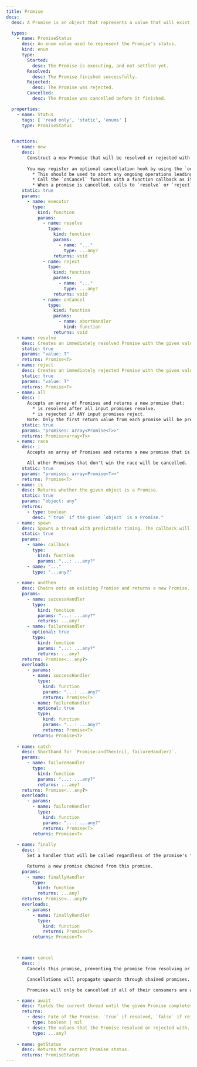 ```yaml
---
title: Promise
docs:
  desc: A Promise is an object that represents a value that will exist in the future, but doesn't right now. Promises allow you to then attach callbacks that can run once the value becomes available (known as *resolving*), or if an error has occurred (known as *rejecting*).

  types:
    - name: PromiseStatus
      desc: An enum value used to represent the Promise's status.
      kind: enum
      type:
        Started:
          desc: The Promise is executing, and not settled yet.
        Resolved:
          desc: The Promise finished successfully.
        Rejected:
          desc: The Promise was rejected.
        Cancelled:
          desc: The Promise was cancelled before it finished.

  properties:
    - name: Status
      tags: [ 'read only', 'static', 'enums' ]
      type: PromiseStatus
      

  functions:
    - name: new
      desc: |
        Construct a new Promise that will be resolved or rejected with the given callbacks.
        
        You may register an optional cancellation hook by using the `onCancel` argument.
          * This should be used to abort any ongoing operations leading up to the promise being settled. 
          * Call the `onCancel` function with a function callback as its only argument to set a hook which will in turn be called when/if the promise is cancelled.
          * When a promise is cancelled, calls to `resolve` or `reject` will be ignored, regardless of if you set a cancellation hook or not.
      static: true
      params:
        - name: executor
          type:
            kind: function
            params:
              - name: resolve
                type:
                  kind: function
                  params:
                    - name: "..."
                      type: ...any?
                  returns: void
              - name: reject
                type:
                  kind: function
                  params:
                    - name: "..."
                      type: ...any?
                  returns: void
              - name: onCancel
                type:
                  kind: function
                  params:
                    - name: abortHandler
                      kind: function
                  returns: void
    - name: resolve
      desc: Creates an immediately resolved Promise with the given value.
      static: true
      params: "value: T"
      returns: Promise<T>
    - name: reject
      desc: Creates an immediately rejected Promise with the given value.
      static: true
      params: "value: T"
      returns: Promise<T>
    - name: all
      desc: |
        Accepts an array of Promises and returns a new promise that:
          * is resolved after all input promises resolve.
          * is rejected if ANY input promises reject.
        Note: Only the first return value from each promise will be present in the resulting array.
      static: true
      params: "promises: array<Promise<T>>"
      returns: Promise<array<T>>
    - name: race
      desc: |
        Accepts an array of Promises and returns a new promise that is resolved or rejected as soon as any Promise in the array resolves or rejects.

        All other Promises that don't win the race will be cancelled.
      static: true
      params: "promises: array<Promise<T>>"
      returns: Promise<T>
    - name: is
      desc: Returns whether the given object is a Promise.
      static: true
      params: "object: any"
      returns: 
        - type: boolean
          desc: "`true` if the given `object` is a Promise."
    - name: spawn
      desc: Spawns a thread with predictable timing. The callback will be called on the next `RunService.Stepped` event.
      static: true
      params:
        - name: callback
          type:
            kind: function
            params: "...: ...any?"
        - name: "..."
          type: "...any?"
    
    - name: andThen
      desc: Chains onto an existing Promise and returns a new Promise.
      params:
        - name: successHandler
          type:
            kind: function
            params: "...: ...any?"
            returns: ...any?
        - name: failureHandler
          optional: true
          type:
            kind: function
            params: "...: ...any?"
            returns: ...any?
      returns: Promise<...any?>
      overloads:
        - params:
          - name: successHandler
            type:
              kind: function
              params: "...: ...any?"
              returns: Promise<T>
          - name: failureHandler
            optional: true
            type:
              kind: function
              params: "...: ...any?"
              returns: Promise<T>
          returns: Promise<T>
    
    - name: catch
      desc: Shorthand for `Promise:andThen(nil, failureHandler)`.
      params: 
        - name: failureHandler
          type:
            kind: function
            params: "...: ...any?"
            returns: ...any?
      returns: Promise<...any?>
      overloads:
        - params:
          - name: failureHandler
            type:
              kind: function
              params: "...: ...any?"
              returns: Promise<T>
          returns: Promise<T>
    
    - name: finally
      desc: |
        Set a handler that will be called regardless of the promise's fate. The handler is called when the promise is resolved, rejected, *or* cancelled.

        Returns a new promise chained from this promise.
      params:
        - name: finallyHandler
          type:
            kind: function
            returns: ...any? 
      returns: Promise<...any?> 
      overloads:
        - params:
          - name: finallyHandler
            type:
              kind: function
              returns: Promise<T>
          returns: Promise<T>



    - name: cancel
      desc: |
        Cancels this promise, preventing the promise from resolving or rejecting. Does not do anything if the promise is already settled.

        Cancellations will propagate upwards through chained promises.

        Promises will only be cancelled if all of their consumers are also cancelled. This is to say that if you call `andThen` twice on the same promise, and you cancel only one of the child promises, it will not cancel the parent promise until the other child promise is also cancelled.

    - name: await
      desc: Yields the current thread until the given Promise completes. Returns `ok` as a bool, followed by the value that the promise returned.
      returns:
        - desc: Fate of the Promise. `true` if resolved, `false` if rejected, `nil` if cancelled.
          type: boolean | nil
        - desc: The values that the Promise resolved or rejected with.
          type: ...any?
    
    - name: getStatus
      desc: Returns the current Promise status.
      returns: PromiseStatus
---
```


<ApiDocs />